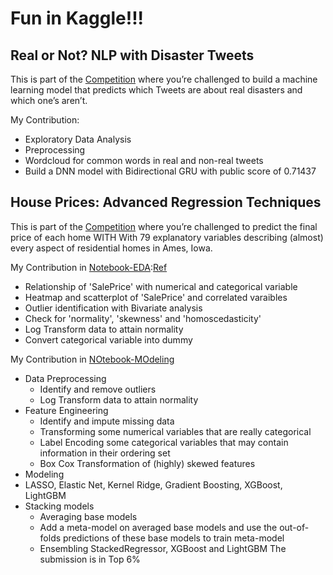 # Fun in Kaggle!!!
Real or Not? NLP with Disaster Tweets
--------------------------------------
This is part of the [Competition](https://www.kaggle.com/c/nlp-getting-started) where you’re challenged to build a machine learning model that predicts which Tweets are about real disasters and which one’s aren’t.

My Contribution:
* Exploratory Data Analysis
* Preprocessing 
* Wordcloud for common words in real and non-real tweets
* Build a DNN model with Bidirectional GRU with public score of 0.71437

House Prices: Advanced Regression Techniques
---------------------------------------------
This is part of the [Competition](https://www.kaggle.com/c/house-prices-advanced-regression-techniques) where you’re challenged to predict the final price of each home WITH With 79 explanatory variables describing (almost) every aspect of residential homes in Ames, Iowa.

My Contribution in [Notebook-EDA](https://github.com/Mousumi44/Kaggle/blob/master/House_Prices.ipynb):[Ref](https://www.kaggle.com/pmarcelino/comprehensive-data-exploration-with-python)
* Relationship of 'SalePrice' with numerical and categorical variable
* Heatmap and scatterplot of 'SalePrice' and correlated varaibles
* Outlier identification with Bivariate analysis
* Check for 'normality', 'skewness' and 'homoscedasticity' 
* Log Transform data to attain normality
* Convert categorical variable into dummy

My Contribution in [NOtebook-MOdeling](https://github.com/Mousumi44/Kaggle/blob/master/HousePrice_Modeling.ipynb)
* Data Preprocessing
  * Identify and remove outliers
  * Log Transform data to attain normality
* Feature Engineering
  * Identify and impute missing data
  * Transforming some numerical variables that are really categorical
  * Label Encoding some categorical variables that may contain information in their ordering set
  * Box Cox Transformation of (highly) skewed features
 * Modeling
  * LASSO, Elastic Net, Kernel Ridge, Gradient Boosting, XGBoost, LightGBM
  * Stacking models
    * Averaging base models
    * Add a meta-model on averaged base models and use the out-of-folds predictions of these base models to train meta-model
    * Ensembling StackedRegressor, XGBoost and LightGBM
The submission is in Top 6% 
  
  
